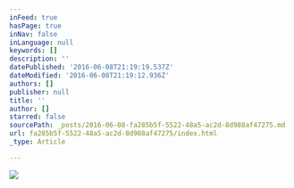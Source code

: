 ```yaml
---
inFeed: true
hasPage: true
inNav: false
inLanguage: null
keywords: []
description: ''
datePublished: '2016-06-08T21:19:19.537Z'
dateModified: '2016-06-08T21:19:12.936Z'
authors: []
publisher: null
title: ''
author: []
starred: false
sourcePath: _posts/2016-06-08-fa285b5f-5522-48a5-ac2d-8d988af47275.md
url: fa285b5f-5522-48a5-ac2d-8d988af47275/index.html
_type: Article

---
```

![](https://the-grid-user-content.s3-us-west-2.amazonaws.com/37edfa8c-78cd-4a9f-bd11-2d9fd6e4e116.jpg)